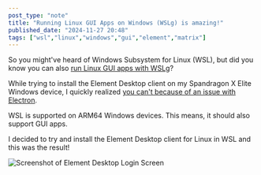 ```yaml
---
post_type: "note" 
title: "Running Linux GUI Apps on Windows (WSLg) is amazing!"
published_date: "2024-11-27 20:48"
tags: ["wsl","linux","windows","gui","element","matrix"]
---
```


So you might've heard of Windows Subsystem for Linux (WSL), but did you know you can also [run Linux GUI apps with WSLg](https://learn.microsoft.com/windows/wsl/tutorials/gui-apps)?

While trying to install the Element Desktop client on my Spandragon X Elite Windows device, I quickly realized [you can't because of an issue with Electron](https://github.com/element-hq/element-desktop/issues/650).

WSL is supported on ARM64 Windows devices. This means, it should also support GUI apps. 

I decided to try and install the Element Desktop client for Linux in WSL and this was the result!

![Screenshot of Element Desktop Login Screen](/files/images/element-linux-wsl.png)